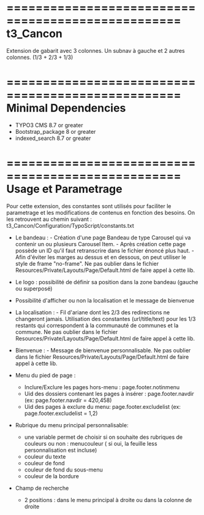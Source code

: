 ==================================================
t3_Cancon
==================================================

Extension de gabarit avec 3 colonnes. Un subnav à gauche et 2 autres colonnes. (1/3 + 2/3 + 1/3)

==================================================
Minimal Dependencies
==================================================

* TYPO3 CMS 8.7 or greater
* Bootstrap_package 8 or greater
* indexed_search 8.7 or greater

==================================================
Usage et Parametrage
==================================================

Pour cette extension, des constantes sont utilisés pour faciliter le parametrage et les modifications de contenus en fonction des besoins.
On les retrouvent au chemin suivant : t3_Cancon/Configuration/TypoScript/constants.txt


* Le bandeau : - Création d'une page Bandeau de type Carousel qui va contenir un ou plusieurs Carousel Item.
               - Après création cette page possède un ID qu'il faut retranscrire dans le fichier énoncé plus haut.
			   - Afin d'éviter les marges au dessus et en dessous, on peut utiliser le style de frame "no-frame".
Ne pas oublier dans le fichier Resources/Private/Layouts/Page/Default.html de faire appel à cette lib.

* Le logo : possibilité de définir sa position dans la zone bandeau (gauche ou superposé)

* Possibilité d'afficher ou non la localisation et le message de bienvenue

* La localisation : - Fil d'ariane dont les 2/3 des redirections ne changeront jamais. Utilisation des constantes (url/title/text) pour les 1/3 restants qui correspondent à la communauté de communes et la commune.                                                   Ne pas oublier dans le fichier Resources/Private/Layouts/Page/Default.html de faire appel à cette lib.

* Bienvenue : - Message de bienvenue personnalisable.
Ne pas oublier dans le fichier Resources/Private/Layouts/Page/Default.html de faire appel à cette lib.

* Menu du pied de page :
    * Inclure/Exclure les pages hors-menu : page.footer.notinmenu
    * Uid des dossiers contenant les pages à insérer : page.footer.navdir (ex: page.footer.navdir = 420,458)
    * Uid des pages à exclure du menu: page.footer.excludelist (ex: page.footer.excludelist = 1,2)

* Rubrique du menu principal personnalisable:
	* une variable permet de choisir si on souhaite des rubriques de couleurs ou non : menucouleur ( si oui, la feuille less personnalisation est incluse)
	* couleur du texte
	* couleur de fond
	* couleur de fond du sous-menu
	* couleur de la bordure
* Champ de recherche
	* 2 positions : dans le menu principal à droite ou dans la colonne de droite
